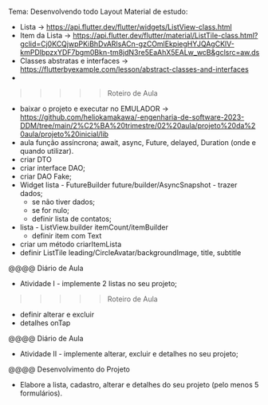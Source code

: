 Tema: Desenvolvendo todo Layout
Material de estudo:
- Lista → https://api.flutter.dev/flutter/widgets/ListView-class.html
- Item da Lista → https://api.flutter.dev/flutter/material/ListTile-class.html?gclid=Cj0KCQjwpPKiBhDvARIsACn-gzCOmlEkpiegHYJQAgCKlV-kmPDlbpzxYDF7bgm0Bkn-tm8jdN3re5EaAhX5EALw_wcB&gclsrc=aw.ds
- Classes abstratas e interfaces → https://flutterbyexample.com/lesson/abstract-classes-and-interfaces
- 


>>>>>Roteiro de Aula
- baixar o projeto e executar no EMULADOR → https://github.com/heliokamakawa/-engenharia-de-software-2023-DDM/tree/main/2%C2%BA%20trimestre/02%20aula/projeto%20da%20aula/projeto%20inicial/lib
- aula função assíncrona; await, async, Future, delayed, Duration (onde e quando utilizar).
- criar DTO
- criar interface DAO; 
- criar DAO Fake;
- Widget lista - FutureBuilder future/builder/AsyncSnapshot - trazer dados;
    - se não tiver dados; 
    - se for nulo;
    - definir lista de contatos;
- lista - ListView.builder itemCount/itemBuilder
    - definir item com Text
- criar um método criarItemLista 
- definir ListTile leading/CircleAvatar/backgroundImage, title, subtitle

@@@@ Diário de Aula
 - Atividade I - implemente 2 listas no seu projeto; 

>>>>>Roteiro de Aula
- definir alterar e excluir 
- detalhes onTap

@@@@ Diário de Aula
 - Atividade II - implemente alterar, excluir e detalhes no seu projeto; 

@@@@ Desenvolvimento do Projeto
- Elabore a lista, cadastro, alterar e detalhes do seu projeto (pelo menos 5 formulários).


